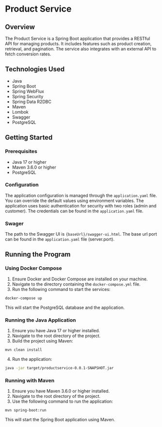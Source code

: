 # Product Service

## Overview

The Product Service is a Spring Boot application that provides a RESTful API for managing products. It includes features such as product creation, retrieval, and pagination. The service also integrates with an external API to fetch conversion rates.

## Technologies Used

- Java
- Spring Boot
- Spring WebFlux
- Spring Security
- Spring Data R2DBC
- Maven
- Lombok
- Swagger
- PostgreSQL

## Getting Started

### Prerequisites

- Java 17 or higher
- Maven 3.6.0 or higher
- PostgreSQL

### Configuration

The application configuration is managed through the `application.yaml` file. You can override the default values using environment variables.
The application uses basic authentication for security with two roles (admin and customer). The credentials can be found in the `application.yaml` file.

### Swager
The path to the Swagger UI is `{baseUrl}/swagger-ui.html`. The base url port can be found in the `application.yaml` file (server.port).


## Running the Program

### Using Docker Compose

1. Ensure Docker and Docker Compose are installed on your machine.
2. Navigate to the directory containing the `docker-compose.yml` file.
3. Run the following command to start the services:

```sh
docker-compose up
```

This will start the PostgreSQL database and the application.

### Running the Java Application

1. Ensure you have Java 17 or higher installed.
2. Navigate to the root directory of the project.
3. Build the project using Maven:

```sh
mvn clean install
```

4. Run the application:

```sh
java -jar target/productservice-0.0.1-SNAPSHOT.jar
```

### Running with Maven

1. Ensure you have Maven 3.6.0 or higher installed.
2. Navigate to the root directory of the project.
3. Use the following command to run the application:

```sh
mvn spring-boot:run
```

This will start the Spring Boot application using Maven.